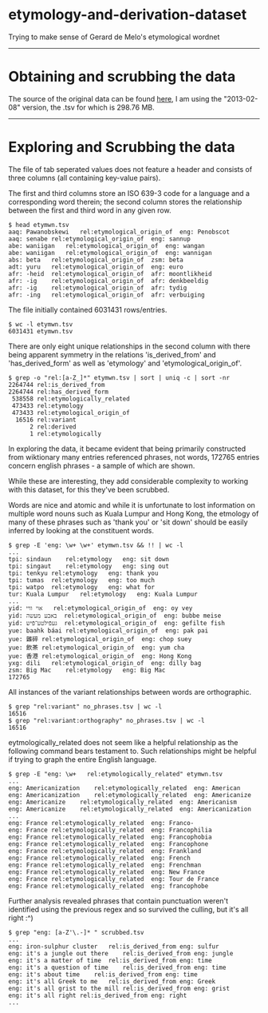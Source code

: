 # etymology-and-derivation-dataset
Trying to make sense of Gerard de Melo's etymological wordnet
***

# Obtaining and scrubbing the data
The source of the original data can be found [here](http://www1.icsi.berkeley.edu/~demelo/etymwn/), I am using the "2013-02-08" version, the .tsv for which is 298.76 MB.
***

# Exploring and Scrubbing the data
The file of tab seperated values does not feature a header and consists of three columns (all containing key-value pairs). 

The first and third columns store an ISO 639-3 code for a language and a corresponding word therein; the second column stores the relationship between the first and third word in any given row.
```console
$ head etymwn.tsv 
aaq: Pawanobskewi	rel:etymological_origin_of	eng: Penobscot
aaq: senabe	rel:etymological_origin_of	eng: sannup
abe: waniigan	rel:etymological_origin_of	eng: wangan
abe: waniigan	rel:etymological_origin_of	eng: wannigan
abs: beta	rel:etymological_origin_of	zsm: beta
adt: yuru	rel:etymological_origin_of	eng: euro
afr: -heid	rel:etymological_origin_of	afr: moontlikheid
afr: -ig	rel:etymological_origin_of	afr: denkbeeldig
afr: -ig	rel:etymological_origin_of	afr: tydig
afr: -ing	rel:etymological_origin_of	afr: verbuiging
```

The file initially contained 6031431 rows/entries.
```console
$ wc -l etymwn.tsv 
6031431 etymwn.tsv
```

There are only eight unique relationships in the second column with there being apparent symmetry in the relations 'is_derived_from' and 'has_derived_form' as well as 'etymology' and 'etymological_origin_of'.
```console
$ grep -o "rel:[a-Z_]*" etymwn.tsv | sort | uniq -c | sort -nr
2264744 rel:is_derived_from
2264744 rel:has_derived_form
 538558 rel:etymologically_related
 473433 rel:etymology
 473433 rel:etymological_origin_of
  16516 rel:variant
      2 rel:derived
      1 rel:etymologically
```

In exploring the data, it became evident that being primarily constructed from wiktionary many entries referenced phrases, not words, 172765 entries concern english phrases - a sample of which are shown.

While these are interesting, they add considerable complexity to working with this dataset, for this they've been scrubbed.

Words are nice and atomic and while it is unfortunate to lost information on multiple word nouns such as Kuala Lumpur and Hong Kong, the etmology of many of these phrases such as 'thank you' or 'sit down' should be easily inferred by looking at the constituent words.
```console
$ grep -E 'eng: \w+ \w+' etymwn.tsv && !! | wc -l
...
tpi: sindaun	rel:etymology	eng: sit down
tpi: singaut	rel:etymology	eng: sing out
tpi: tenkyu	rel:etymology	eng: thank you
tpi: tumas	rel:etymology	eng: too much
tpi: watpo	rel:etymology	eng: what for
tur: Kuala Lumpur	rel:etymology	eng: Kuala Lumpur
...
yid: אוי וויי	rel:etymological_origin_of	eng: oy vey
yid: באבע מעשה	rel:etymological_origin_of	eng: bubbe meise
yid: געפֿילטע־פֿיש	rel:etymological_origin_of	eng: gefilte fish
yue: baahk báai	rel:etymological_origin_of	eng: pak pai
yue: 雜碎	rel:etymological_origin_of	eng: chop suey
yue: 飲茶	rel:etymological_origin_of	eng: yum cha
yue: 香港	rel:etymological_origin_of	eng: Hong Kong
yxg: dili	rel:etymological_origin_of	eng: dilly bag
zsm: Big Mac	rel:etymology	eng: Big Mac
172765
```

All instances of the variant relationships between words are orthographic.
```console
$ grep "rel:variant" no_phrases.tsv | wc -l
16516
$ grep "rel:variant:orthography" no_phrases.tsv | wc -l
16516
```

eytmologically_related does not seem like a helpful relationship as the following command bears testament to.
Such relationships might be helpful if trying to graph the entire English language.
```console
$ grep -E "eng: \w+   rel:etymologically_related" etymwn.tsv
...
eng: Americanization	rel:etymologically_related	eng: American
eng: Americanization	rel:etymologically_related	eng: Americanize
eng: Americanize	rel:etymologically_related	eng: Americanism
eng: Americanize	rel:etymologically_related	eng: Americanization
...
eng: France	rel:etymologically_related	eng: Franco-
eng: France	rel:etymologically_related	eng: Francophilia
eng: France	rel:etymologically_related	eng: Francophobia
eng: France	rel:etymologically_related	eng: Francophone
eng: France	rel:etymologically_related	eng: Frankland
eng: France	rel:etymologically_related	eng: French
eng: France	rel:etymologically_related	eng: Frenchman
eng: France	rel:etymologically_related	eng: New France
eng: France	rel:etymologically_related	eng: Tour de France
eng: France	rel:etymologically_related	eng: francophobe
```

Further analysis revealed phrases that contain punctuation weren't identified using the previous regex and so survived the culling, but it's all right :^)
```console
$ grep "eng: [a-Z'\.-]* " scrubbed.tsv
...
eng: iron-sulphur cluster	rel:is_derived_from	eng: sulfur
eng: it's a jungle out there	rel:is_derived_from	eng: jungle
eng: it's a matter of time	rel:is_derived_from	eng: time
eng: it's a question of time	rel:is_derived_from	eng: time
eng: it's about time	rel:is_derived_from	eng: time
eng: it's all Greek to me	rel:is_derived_from	eng: Greek
eng: it's all grist to the mill	rel:is_derived_from	eng: grist
eng: it's all right	rel:is_derived_from	eng: right
...
```
